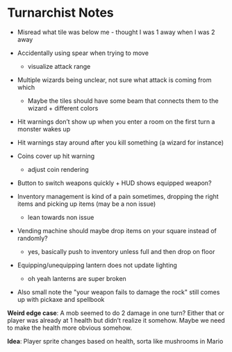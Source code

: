# Turnarchist Notes

- Misread what tile was below me - thought I was 1 away when I was 2 away
- Accidentally using spear when trying to move
  - visualize attack range
- Multiple wizards being unclear, not sure what attack is coming from which
  - Maybe the tiles should have some beam that connects them to the wizard + different colors
- Hit warnings don’t show up when you enter a room on the first turn a monster wakes up
- Hit warnings stay around after you kill something (a wizard for instance)
- Coins cover up hit warning
  - adjust coin rendering
- Button to switch weapons quickly + HUD shows equipped weapon?

- Inventory management is kind of a pain sometimes, dropping the right items and picking up items (may be a non issue)
  - lean towards non issue
- Vending machine should maybe drop items on your square instead of randomly?
  - yes, basically push to inventory unless full and then drop on floor
- Equipping/unequipping lantern does not update lighting
  - oh yeah lanterns are super broken
- Also small note the "your weapon fails to damage the rock" still comes up with pickaxe and spellbook

**Weird edge case**: A mob seemed to do 2 damage in one turn? Either that or player was already at 1 health but didn’t realize it somehow. Maybe we need to make the health more obvious somehow.

**Idea**: Player sprite changes based on health, sorta like mushrooms in Mario
